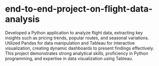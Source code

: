 # end-to-end-project-on-flight-data-analysis
Developed a Python application to analyze flight data, extracting key insights such as pricing trends, popular routes, and seasonal variations. Utilized Pandas for data manipulation and Tableau for interactive visualization, creating dynamic dashboards to present findings effectively. This project demonstrates strong analytical skills, proficiency in Python programming, and expertise in data visualization using Tableau.
